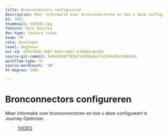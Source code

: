 ```yaml
---
title: Bronconnectors configureren
description: Meer informatie over bronconnectoren en hoe u deze configureert in Journey Optimizer.
kt: 7561
thumbnail: 335919.jpg
feature: Data Sources
doc-type: feature video
team: PM
role: Developer
level: Beginner
exl-id: dd557040-248f-4e52-b8d7-67b684c6e18b
source-git-commit: 9e2e92007783b714200a8a37e3144436cb96d6dc
workflow-type: ht
source-wordcount: '30'
ht-degree: 100%

---
```


# Bronconnectors configureren

Meer informatie over bronconnectoren en hoe u deze configureert in Journey Optimizer.

>[!VIDEO](https://video.tv.adobe.com/v/335919?quality=12)

